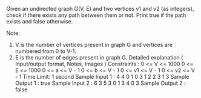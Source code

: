 Given an undirected graph G(V, E) and two vertices v1 and v2 (as integers), check if there exists any path between them or not. Print true if the path exists and false otherwise.

Note:

1. V is the number of vertices present in graph G and vertices are numbered from 0 to V-1. 
2. E is the number of edges present in graph G.
Detailed explanation ( Input/output format, Notes, Images )
Constraints :
0 <= V <= 1000
0 <= E <= 1000
0 <= a <= V - 1
0 <= b <= V - 1
0 <= v1 <= V - 1
0 <= v2 <= V - 1
Time Limit: 1 second
Sample Input 1 :
4 4
0 1
0 3
1 2
2 3
1 3
Sample Output 1 :
true
Sample Input 2 :
6 3
5 3
0 1
3 4
0 3
Sample Output 2 :
false

